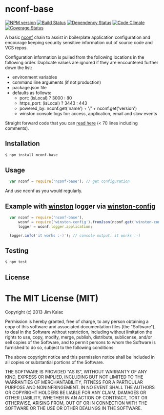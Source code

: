 nconf-base 
==========
[![NPM version](https://badge.fury.io/js/nconf-base.png)](http://badge.fury.io/js/nconf-base)
[![Build Status](https://travis-ci.org/nconf-base/nconf-base.png?branch=master)](http://travis-ci.org/nconf-base/nconf-base)
[![Dependency Status](https://gemnasium.com/nconf-base/nconf-base.png)](https://gemnasium.com/nconf-base/nconf-base)
[![Code Climate](https://codeclimate.com/github/RiotGames/berkshelf.png)](https://codeclimate.com/github/nconf-base/nconf-base)
[![Coverage Status](https://coveralls.io/repos/nconf-base/nconf-base/badge.png?branch=master)](https://coveralls.io/r/nconf-base/nconf-base)

A basic  [nconf][0]  chain to assist in boilerplate application configuration
and encourage keeping security sensitive information out of source code and VCS
repos.

Configuration information is pulled from the following locations in the following order. Duplicate values are ignored if they are encountered further down the list:
- environment variables
- command line arguments (if not production)
- package.json file
- defaults as follows:
  - port: (isLocal) ? 3000 : 80
  - https_port: (isLocal) ? 3443 : 443
  - powered_by: nconf.get('name') + '/' + nconf.get('version')
  - winston console logs for: access, application, email and slow events

Straight forward code that you can [read here](lib/nconf-base.js) (< 70 lines including comments).

## Installation

``` sh
$ npm install nconf-base
```

## Usage
``` js
  var nconf = require('nconf-base'); // get configuration
```

And use nconf as you would regularly.

## Example with [winston][2] logger via [winston-config][1]
``` js
  var nconf = require('nconf-base'),
      wconf = require('winston-config').fromJson(nconf.get('winston-config')),
      logger = wconf.logger.application;

  logger.info('it works :-)'); // console output: it works :-)
```
## Testing
``` sh
$ npm test
```

## License

# The MIT License (MIT)

Copyright (c) 2013 Jim Kalac

Permission is hereby granted, free of charge, to any person obtaining a copy
of this software and associated documentation files (the "Software"), to deal
in the Software without restriction, including without limitation the rights
to use, copy, modify, merge, publish, distribute, sublicense, and/or sell
copies of the Software, and to permit persons to whom the Software is
furnished to do so, subject to the following conditions:

The above copyright notice and this permission notice shall be included in
all copies or substantial portions of the Software.

THE SOFTWARE IS PROVIDED "AS IS", WITHOUT WARRANTY OF ANY KIND, EXPRESS OR
IMPLIED, INCLUDING BUT NOT LIMITED TO THE WARRANTIES OF MERCHANTABILITY,
FITNESS FOR A PARTICULAR PURPOSE AND NONINFRINGEMENT. IN NO EVENT SHALL THE
AUTHORS OR COPYRIGHT HOLDERS BE LIABLE FOR ANY CLAIM, DAMAGES OR OTHER
LIABILITY, WHETHER IN AN ACTION OF CONTRACT, TORT OR OTHERWISE, ARISING FROM,
OUT OF OR IN CONNECTION WITH THE SOFTWARE OR THE USE OR OTHER DEALINGS IN
THE SOFTWARE.

[0]: https://github.com/flatiron/nconf
[1]: https://github.com/triplem/winston-config
[2]: https://github.com/flatiron/winston

